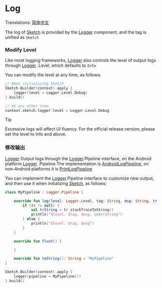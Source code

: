 # Log

Translations: [简体中文](log.zh.md)

The log of [Sketch] is provided by the [Logger] component, and the tag is unified as `Sketch`

### Modify Level

Like most logging frameworks, [Logger] also controls the level of output logs through [Logger]
.Level, which defaults to `Info`

You can modify the level at any time, as follows:

```kotlin
// When initializing Sketch
Sketch.Builder(context).apply {
    logger(level = Logger.Level.Debug)
}.build()

// At any other time
context.sketch.logger.level = Logger.Level.Debug
```

> [!TIP]
> Excessive logs will affect UI fluency. For the official release version, please set the level to
> Info and above.

### 修改输出

[Logger] Output logs through the [Logger].Pipeline interface, on the Android platform [Logger]
.Pipeline
The implementation is [AndroidLogPipeline], on non-Android platforms it is [PrintLogPipeline]

You can implement the [Logger].Pipeline interface to customize new output, and then use it when
initializing [Sketch], as follows:

```kotlin
class MyPipeline : Logger.Pipeline {

    override fun log(level: Logger.Level, tag: String, msg: String, tr: Throwable?) {
        if (tr != null) {
            val trString = tr.stackTraceToString()
            println("$level. $tag. $msg. \n$trString")
        } else {
            println("$level. $tag. $msg")
        }
    }

    override fun flush() {

    }

    override fun toString(): String = "MyPipeline"
}

Sketch.Builder(context).apply {
    logger(pipeline = MyPipeline())
}.build()
```

[Sketch]: ../sketch-core/src/commonMain/kotlin/com/github/panpf/sketch/Sketch.common.kt

[Logger]: ../sketch-core/src/commonMain/kotlin/com/github/panpf/sketch/util/Logger.common.kt

[AndroidLogPipeline]: ../sketch-core/src/androidMain/kotlin/com/github/panpf/sketch/util/Logger.android.kt

[PrintLogPipeline]: ../sketch-core/src/nonAndroidMain/kotlin/com/github/panpf/sketch/util/Logger.nonAndroid.kt